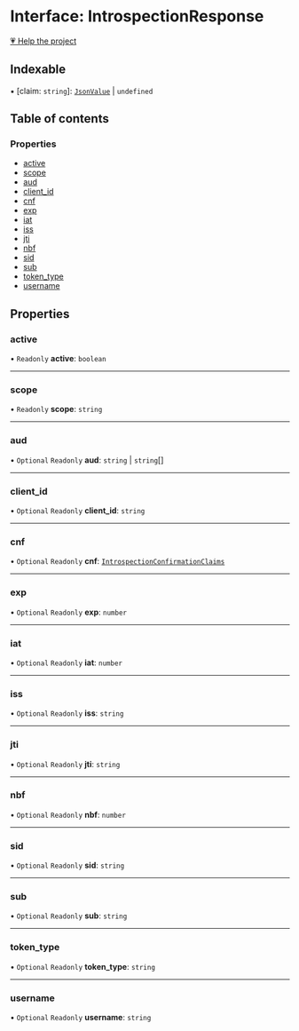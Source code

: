 # Interface: IntrospectionResponse

[💗 Help the project](https://github.com/sponsors/panva)

## Indexable

▪ [claim: `string`]: [`JsonValue`](../types/JsonValue.md) \| `undefined`

## Table of contents

### Properties

- [active](IntrospectionResponse.md#active)
- [scope](IntrospectionResponse.md#scope)
- [aud](IntrospectionResponse.md#aud)
- [client\_id](IntrospectionResponse.md#client_id)
- [cnf](IntrospectionResponse.md#cnf)
- [exp](IntrospectionResponse.md#exp)
- [iat](IntrospectionResponse.md#iat)
- [iss](IntrospectionResponse.md#iss)
- [jti](IntrospectionResponse.md#jti)
- [nbf](IntrospectionResponse.md#nbf)
- [sid](IntrospectionResponse.md#sid)
- [sub](IntrospectionResponse.md#sub)
- [token\_type](IntrospectionResponse.md#token_type)
- [username](IntrospectionResponse.md#username)

## Properties

### active

• `Readonly` **active**: `boolean`

___

### scope

• `Readonly` **scope**: `string`

___

### aud

• `Optional` `Readonly` **aud**: `string` \| `string`[]

___

### client\_id

• `Optional` `Readonly` **client\_id**: `string`

___

### cnf

• `Optional` `Readonly` **cnf**: [`IntrospectionConfirmationClaims`](IntrospectionConfirmationClaims.md)

___

### exp

• `Optional` `Readonly` **exp**: `number`

___

### iat

• `Optional` `Readonly` **iat**: `number`

___

### iss

• `Optional` `Readonly` **iss**: `string`

___

### jti

• `Optional` `Readonly` **jti**: `string`

___

### nbf

• `Optional` `Readonly` **nbf**: `number`

___

### sid

• `Optional` `Readonly` **sid**: `string`

___

### sub

• `Optional` `Readonly` **sub**: `string`

___

### token\_type

• `Optional` `Readonly` **token\_type**: `string`

___

### username

• `Optional` `Readonly` **username**: `string`
